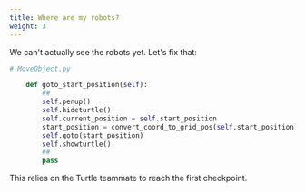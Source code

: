 ```yaml
---
title: Where are my robots?
weight: 3
---
```


We can't actually see the robots yet. Let's fix that:

```python
# MoveObject.py

    def goto_start_position(self):
        ##
        self.penup()
        self.hideturtle()
        self.current_position = self.start_position
        start_position = convert_coord_to_grid_pos(self.start_position)
        self.goto(start_position)
        self.showturtle()
        ##
        pass
```

This relies on the Turtle teammate to reach the first checkpoint.
